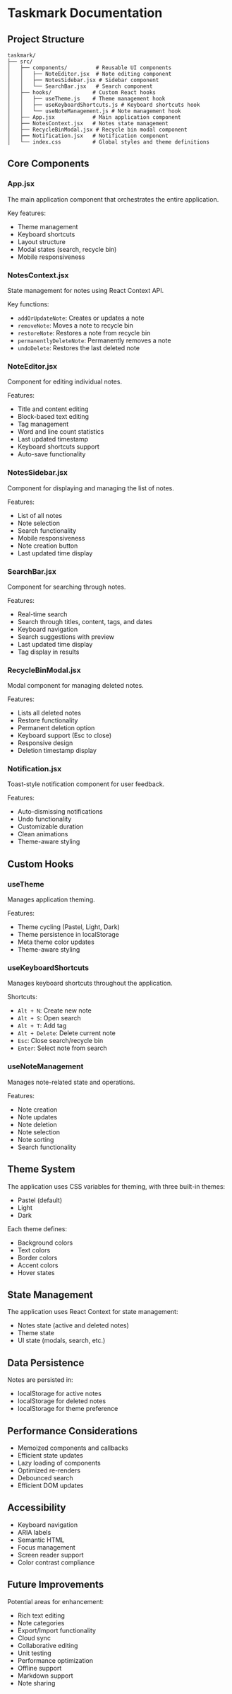 # Taskmark Documentation

## Project Structure 

```
taskmark/
├── src/
│   ├── components/         # Reusable UI components
│   │   ├── NoteEditor.jsx  # Note editing component
│   │   ├── NotesSidebar.jsx # Sidebar component
│   │   └── SearchBar.jsx   # Search component
│   ├── hooks/             # Custom React hooks
│   │   ├── useTheme.js    # Theme management hook
│   │   ├── useKeyboardShortcuts.js # Keyboard shortcuts hook
│   │   └── useNoteManagement.js # Note management hook
│   ├── App.jsx            # Main application component
│   ├── NotesContext.jsx   # Notes state management
│   ├── RecycleBinModal.jsx # Recycle bin modal component
│   ├── Notification.jsx   # Notification component
│   └── index.css          # Global styles and theme definitions
```

## Core Components

### App.jsx
The main application component that orchestrates the entire application.

Key features:
- Theme management
- Keyboard shortcuts
- Layout structure
- Modal states (search, recycle bin)
- Mobile responsiveness

### NotesContext.jsx
State management for notes using React Context API.

Key functions:
- `addOrUpdateNote`: Creates or updates a note
- `removeNote`: Moves a note to recycle bin
- `restoreNote`: Restores a note from recycle bin
- `permanentlyDeleteNote`: Permanently removes a note
- `undoDelete`: Restores the last deleted note

### NoteEditor.jsx
Component for editing individual notes.

Features:
- Title and content editing
- Block-based text editing
- Tag management
- Word and line count statistics
- Last updated timestamp
- Keyboard shortcuts support
- Auto-save functionality

### NotesSidebar.jsx
Component for displaying and managing the list of notes.

Features:
- List of all notes
- Note selection
- Search functionality
- Mobile responsiveness
- Note creation button
- Last updated time display

### SearchBar.jsx
Component for searching through notes.

Features:
- Real-time search
- Search through titles, content, tags, and dates
- Keyboard navigation
- Search suggestions with preview
- Last updated time display
- Tag display in results

### RecycleBinModal.jsx
Modal component for managing deleted notes.

Features:
- Lists all deleted notes
- Restore functionality
- Permanent deletion option
- Keyboard support (Esc to close)
- Responsive design
- Deletion timestamp display

### Notification.jsx
Toast-style notification component for user feedback.

Features:
- Auto-dismissing notifications
- Undo functionality
- Customizable duration
- Clean animations
- Theme-aware styling

## Custom Hooks

### useTheme
Manages application theming.

Features:
- Theme cycling (Pastel, Light, Dark)
- Theme persistence in localStorage
- Meta theme color updates
- Theme-aware styling

### useKeyboardShortcuts
Manages keyboard shortcuts throughout the application.

Shortcuts:
- `Alt + N`: Create new note
- `Alt + S`: Open search
- `Alt + T`: Add tag
- `Alt + Delete`: Delete current note
- `Esc`: Close search/recycle bin
- `Enter`: Select note from search

### useNoteManagement
Manages note-related state and operations.

Features:
- Note creation
- Note updates
- Note deletion
- Note selection
- Note sorting
- Search functionality

## Theme System

The application uses CSS variables for theming, with three built-in themes:
- Pastel (default)
- Light
- Dark

Each theme defines:
- Background colors
- Text colors
- Border colors
- Accent colors
- Hover states

## State Management

The application uses React Context for state management:
- Notes state (active and deleted notes)
- Theme state
- UI state (modals, search, etc.)

## Data Persistence

Notes are persisted in:
- localStorage for active notes
- localStorage for deleted notes
- localStorage for theme preference

## Performance Considerations

- Memoized components and callbacks
- Efficient state updates
- Lazy loading of components
- Optimized re-renders
- Debounced search
- Efficient DOM updates

## Accessibility

- Keyboard navigation
- ARIA labels
- Semantic HTML
- Focus management
- Screen reader support
- Color contrast compliance

## Future Improvements

Potential areas for enhancement:
- Rich text editing
- Note categories
- Export/Import functionality
- Cloud sync
- Collaborative editing
- Unit testing
- Performance optimization
- Offline support
- Markdown support
- Note sharing 